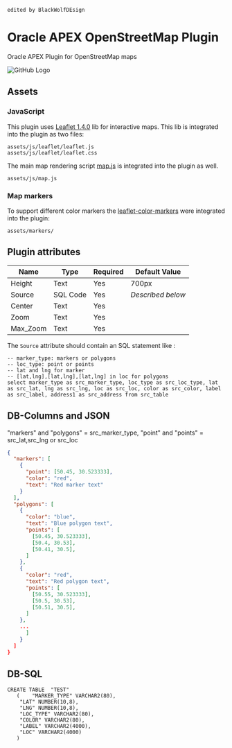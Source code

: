 ```
edited by BlackWolfDEsign
```
# Oracle APEX OpenStreetMap Plugin
Oracle APEX Plugin for OpenStreetMap maps 

![GitHub Logo](/img/scr.png)

## Assets

### JavaScript

This plugin uses [Leaflet 1.4.0](https://leafletjs.com/) lib for interactive maps. This lib is integrated into the plugin as two files:

```
assets/js/leaflet/leaflet.js
assets/js/leaflet/leaflet.css
```

The main map rendering script [map.js](src/js/map.js) is integrated into the plugin as well.

```
assets/js/map.js
```

### Map markers

To support different color markers the [leaflet-color-markers](https://github.com/pointhi/leaflet-color-markers) were integrated into the plugin:

```
assets/markers/
```

## Plugin attributes

| Name        | Type            | Required | Default Value     |
|-------------|-----------------|----------|-------------------|
| Height      | Text            | Yes      | 700px             |
| Source      | SQL Code        | Yes      | _Described below_ |
| Center      | Text            | Yes      |                   |
| Zoom        | Text            | Yes      |                   |
| Max_Zoom    | Text            | Yes      |                   |


The `Source` attribute should contain an SQL statement like :

```
-- marker_type: markers or polygons
-- loc_type: point or points
-- lat and lng for marker
-- [lat,lng],[lat,lng],[lat,lng] in loc for polygons
select marker_type as src_marker_type, loc_type as src_loc_type, lat as src_lat, lng as src_lng, loc as src_loc, color as src_color, label as src_label, address1 as src_address from src_table
```

## DB-Columns and JSON

"markers" and "polygons" = src_marker_type, "point" and "points" = src_lat,src_lng or src_loc 

```json
{
  "markers": [
    {
      "point": [50.45, 30.523333],
      "color": "red",
      "text": "Red marker text"
    }
  ],
  "polygons": [
    {
      "color": "blue",
      "text": "Blue polygon text",
      "points": [
        [50.45, 30.523333],
        [50.4, 30.53],
        [50.41, 30.5],
      ]
    },
    {
      "color": "red",
      "text": "Red polygon text",
      "points": [
        [50.55, 30.523333],
        [50.5, 30.53],
        [50.51, 30.5],
      ]
    },
    ...
      ]
    }
  ]
}
```
## DB-SQL
```
CREATE TABLE  "TEST" 
   (	"MARKER_TYPE" VARCHAR2(80), 
	"LAT" NUMBER(10,8), 
	"LNG" NUMBER(10,8), 
	"LOC_TYPE" VARCHAR2(80), 
	"COLOR" VARCHAR2(80), 
	"LABEL" VARCHAR2(4000), 
	"LOC" VARCHAR2(4000)
   )
 ```
